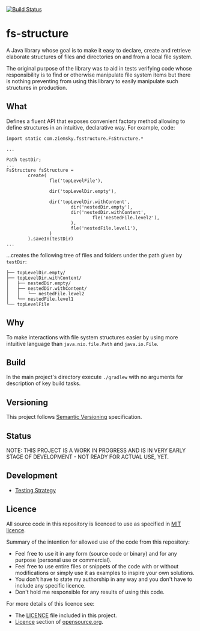 [![Build Status](https://travis-ci.org/ziemsky/fs-structure.svg?branch=master)](https://travis-ci.org/ziemsky/fs-structure)

# fs-structure
A Java library whose goal is to make it easy to declare, create and retrieve elaborate structures of files and
directories on and from a local file system.

The original purpose of the library was to aid in tests verifying code whose responsibility is to find or
otherwise manipulate file system items but there is nothing preventing from using this library to easily
manipulate such structures in production.
  
## What
Defines a fluent API that exposes convenient factory method allowing to define structures in an intuitive, declarative
way. For example, code:
```$java
import static com.ziemsky.fsstructure.FsStructure.*

...

Path testDir;
...
FsStructure fsStructure =
        create(
                fle('topLevelFile'),

                dir('topLevelDir.empty'),

                dir('topLevelDir.withContent',
                        dir('nestedDir.empty'),
                        dir('nestedDir.withContent',
                                fle('nestedFile.level2'),
                        ),
                        fle('nestedFile.level1'),
                )
        ).saveIn(testDir)
... 

```
...creates the following tree of files and folders under the path given by `testDir`:
```
├── topLevelDir.empty/
├── topLevelDir.withContent/
│   ├── nestedDir.empty/
│   ├── nestedDir.withContent/
│   │   └── nestedFile.level2
│   └── nestedFile.level1
└── topLevelFile

```

## Why
To make interactions with file system structures easier by using more intuitive language than `java.nio.file.Path`
and `java.io.File`.   

## Build
In the main project's directory execute `./gradlew` with no arguments for description of key build tasks.   

## Versioning
This project follows [Semantic Versioning][semver] specification. 

## Status
NOTE: THIS PROJECT IS A WORK IN PROGRESS AND IS IN VERY EARLY STAGE OF DEVELOPMENT - NOT READY FOR ACTUAL USE, YET.

## Development
* [Testing Strategy]
 
## Licence
All source code in this repository is licenced to use as specified in [MIT licence][mit licence].

Summary of the intention for allowed use of the code from this repository: 
* Feel free to use it in any form (source code or binary) and for any purpose (personal use or commercial).
* Feel free to use entire files or snippets of the code with or without modifications or simply use it as examples to
  inspire your own solutions.
* You don't have to state my authorship in any way and you don't have to include any specific licence.
* Don't hold me responsible for any results of using this code.

For more details of this licence see:
* The [LICENCE][licence file] file included in this project.
* [Licence][mit licence] section of [opensource.org].
 

[gradle]:                       https://gradle.org/getting-started-gradle/
[gradle wrapper]:               https://docs.gradle.org/current/userguide/gradle_wrapper.html
[gradle multi project builds]:  https://docs.gradle.org/current/userguide/intro_multi_project_builds.html

[mit licence]:                  https://opensource.org/licenses/MIT
[licence file]:                 LICENSE
[opensource.org]:               https://opensource.org

[semver]:                       https://semver.org/spec/v2.0.0.html

[Testing Strategy]:             testing.md